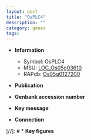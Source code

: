```yaml
---
layout: post
title: "OsPLC4"
description: ""
category: genes
tags: 
---
```


* **Information**  
    + Symbol: OsPLC4  
    + MSU: [LOC_Os05g03610](http://rice.uga.edu/cgi-bin/ORF_infopage.cgi?orf=LOC_Os05g03610)  
    + RAPdb: [Os05g0127200](http://rapdb.dna.affrc.go.jp/viewer/gbrowse_details/irgsp1?name=Os05g0127200)  

* **Publication**  

* **Genbank accession number**  

* **Key message**  

* **Connection**  

[//]: # * **Key figures**  


